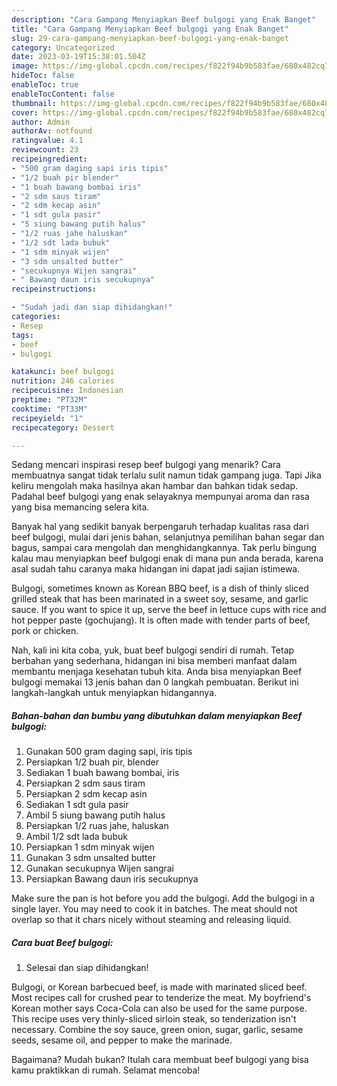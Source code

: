 ```yaml
---
description: "Cara Gampang Menyiapkan Beef bulgogi yang Enak Banget"
title: "Cara Gampang Menyiapkan Beef bulgogi yang Enak Banget"
slug: 29-cara-gampang-menyiapkan-beef-bulgogi-yang-enak-banget
category: Uncategorized
date: 2023-03-19T15:38:01.504Z
image: https://img-global.cpcdn.com/recipes/f822f94b9b583fae/680x482cq70/beef-bulgogi-foto-resep-utama.jpg
hideToc: false
enableToc: true
enableTocContent: false
thumbnail: https://img-global.cpcdn.com/recipes/f822f94b9b583fae/680x482cq70/beef-bulgogi-foto-resep-utama.jpg
cover: https://img-global.cpcdn.com/recipes/f822f94b9b583fae/680x482cq70/beef-bulgogi-foto-resep-utama.jpg
author: Admin
authorAv: notfound
ratingvalue: 4.1
reviewcount: 23
recipeingredient:
- "500 gram daging sapi iris tipis"
- "1/2 buah pir blender"
- "1 buah bawang bombai iris"
- "2 sdm saus tiram"
- "2 sdm kecap asin"
- "1 sdt gula pasir"
- "5 siung bawang putih halus"
- "1/2 ruas jahe haluskan"
- "1/2 sdt lada bubuk"
- "1 sdm minyak wijen"
- "3 sdm unsalted butter"
- "secukupnya Wijen sangrai"
- " Bawang daun iris secukupnya"
recipeinstructions:

- "Sudah jadi dan siap dihidangkan!"
categories:
- Resep
tags:
- beef
- bulgogi

katakunci: beef bulgogi 
nutrition: 246 calories
recipecuisine: Indonesian
preptime: "PT32M"
cooktime: "PT33M"
recipeyield: "1"
recipecategory: Dessert

---
```



Sedang mencari inspirasi resep beef bulgogi yang menarik? Cara membuatnya sangat tidak terlalu sulit namun tidak gampang juga. Tapi Jika keliru mengolah maka hasilnya akan hambar dan bahkan tidak sedap. Padahal beef bulgogi yang enak selayaknya mempunyai aroma dan rasa yang bisa memancing selera kita.


Banyak hal yang sedikit banyak berpengaruh terhadap kualitas rasa dari beef bulgogi, mulai dari jenis bahan, selanjutnya pemilihan bahan segar dan bagus, sampai cara mengolah dan menghidangkannya. Tak perlu bingung kalau mau menyiapkan beef bulgogi enak di mana pun anda berada, karena asal sudah tahu caranya maka hidangan ini dapat jadi sajian istimewa.

Bulgogi, sometimes known as Korean BBQ beef, is a dish of thinly sliced grilled steak that has been marinated in a sweet soy, sesame, and garlic sauce. If you want to spice it up, serve the beef in lettuce cups with rice and hot pepper paste (gochujang). It is often made with tender parts of beef, pork or chicken.


Nah, kali ini kita coba, yuk, buat beef bulgogi sendiri di rumah. Tetap berbahan yang sederhana, hidangan ini bisa memberi manfaat dalam membantu menjaga kesehatan tubuh kita. Anda bisa menyiapkan Beef bulgogi memakai 13 jenis bahan dan 0 langkah pembuatan. Berikut ini langkah-langkah untuk menyiapkan hidangannya.

<!--inarticleads1-->

##### Bahan-bahan dan bumbu yang dibutuhkan dalam menyiapkan Beef bulgogi:

1. Gunakan 500 gram daging sapi, iris tipis
1. Persiapkan 1/2 buah pir, blender
1. Sediakan 1 buah bawang bombai, iris
1. Persiapkan 2 sdm saus tiram
1. Persiapkan 2 sdm kecap asin
1. Sediakan 1 sdt gula pasir
1. Ambil 5 siung bawang putih halus
1. Persiapkan 1/2 ruas jahe, haluskan
1. Ambil 1/2 sdt lada bubuk
1. Persiapkan 1 sdm minyak wijen
1. Gunakan 3 sdm unsalted butter
1. Gunakan secukupnya Wijen sangrai
1. Persiapkan  Bawang daun iris secukupnya


Make sure the pan is hot before you add the bulgogi. Add the bulgogi in a single layer. You may need to cook it in batches. The meat should not overlap so that it chars nicely without steaming and releasing liquid. 

<!--inarticleads2-->

##### Cara buat Beef bulgogi:


1. Selesai dan siap dihidangkan!

Bulgogi, or Korean barbecued beef, is made with marinated sliced beef. Most recipes call for crushed pear to tenderize the meat. My boyfriend&#39;s Korean mother says Coca-Cola can also be used for the same purpose. This recipe uses very thinly-sliced sirloin steak, so tenderization isn&#39;t necessary. Combine the soy sauce, green onion, sugar, garlic, sesame seeds, sesame oil, and pepper to make the marinade. 

Bagaimana? Mudah bukan? Itulah cara membuat beef bulgogi yang bisa kamu praktikkan di rumah. Selamat mencoba!
